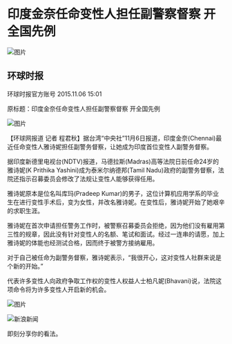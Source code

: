 # 印度金奈任命变性人担任副警察督察 开全国先例

![图片](//n.sinaimg.cn/sinakd10200/360/w180h180/20221208/84a8-a3261e8a019e4a65b2cd9f489ecd0422.jpg)

## 环球时报

环球时报官方账号 2015.11.06 15:01

原标题：印度金奈任命变性人担任副警察督察 开全国先例

![图片](//k.sinaimg.cn/n/translate/20151106/yDXq-fxkniwz9372144.jpg/w700d1q75cms.jpg?by=cms_fixed_width)

【环球网报道 记者 程君秋】据台湾“中央社”11月6日报道，印度金奈(Chennai)最近任命变性人雅诗妮担任副警务督察，让她成为印度首位变性人副警务督察。

据印度新德里电视台(NDTV)报道，马德拉斯(Madras)高等法院日前任命24岁的雅诗妮(K Prithika Yashini)成为泰米尔纳德邦(Tamil Nadu)政府的副警务督察，法院还指示召募委员会修改了法规让变性人能够获得任用。

雅诗妮原本是位名叫库玛(Pradeep Kumar)的男子，这位计算机应用学系的毕业生在进行变性手术后，变为女性，并改名雅诗妮。在变性后，雅诗妮开始了她艰辛的求职生涯。

雅诗妮在首次申请担任警务工作时，被警察召募委员会拒绝，因为他们没有雇用第三性的规章，因此没有针对变性人的名额、笔试和面试。经过一连串的请愿，加上雅诗妮的体能也经测试合格，因而终于被警方接纳雇用。

对于自己被任命为副警务督察，雅诗妮表示，“我很开心，这对变性人社群来说是个新的开始。”

代表许多变性人向政府争取工作权的变性人权益人士柏凡妮(Bhavani)说，法院这项命令将为许多变性人开启新的机会。

![图片](//n.sinaimg.cn/default/2fb77759/20151125/320X320.png)

![新浪新闻](https://n.sinaimg.cn/default/80905340/20200331/sinalogo.png)

即刻分享你的看法。